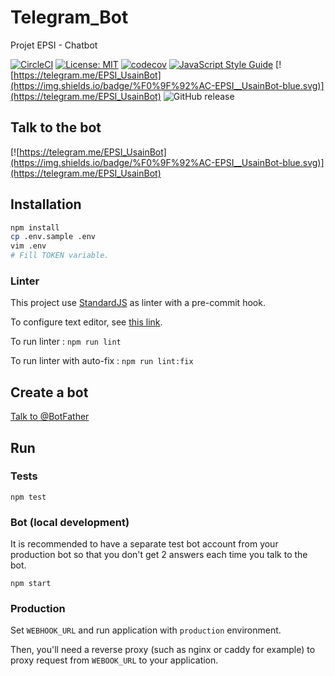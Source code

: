 # Telegram_Bot

Projet EPSI - Chatbot

[![CircleCI](https://circleci.com/gh/EPSIBordeaux/Telegram_Bot/tree/master.svg?style=svg&circle-token=bc0dcd04151af502a6891e8f392a24c192a34eaf)](https://circleci.com/gh/EPSIBordeaux/Telegram_Bot/tree/master)
[![License: MIT](https://img.shields.io/badge/Lcense-MIT-yellow.svg)](https://opensource.org/licenses/MIT)
[![codecov](https://codecov.io/gh/EPSIBordeaux/Telegram_Bot/branch/master/graph/badge.svg)](https://codecov.io/gh/EPSIBordeaux/Telegram_Bot)
[![JavaScript Style Guide](https://img.shields.io/badge/code_style-standard-brightgreen.svg)](https://standardjs.com)
[![https://telegram.me/EPSI_UsainBot](https://img.shields.io/badge/%F0%9F%92%AC-EPSI__UsainBot-blue.svg)](https://telegram.me/EPSI_UsainBot)
![GitHub release](https://img.shields.io/github/release/EPSIBordeaux/Telegram_Bot.svg)

## Talk to the bot

[![https://telegram.me/EPSI_UsainBot](https://img.shields.io/badge/%F0%9F%92%AC-EPSI__UsainBot-blue.svg)](https://telegram.me/EPSI_UsainBot)

## Installation

```bash
npm install
cp .env.sample .env
vim .env
# Fill TOKEN variable.
```

### Linter

This project use [StandardJS](https://standardjs.com) as linter with a pre-commit hook.

To configure text editor, see [this link](https://standardjs.com/#are-there-text-editor-plugins).

To run linter : `npm run lint`

To run linter with auto-fix : `npm run lint:fix`

## Create a bot

[Talk to @BotFather](https://core.telegram.org/bots#3-how-do-i-create-a-bot)

## Run

### Tests

`npm test`

### Bot (local development)

It is recommended to have a separate test bot account from your production bot so that you don't get 2 answers each time you talk to the bot.

`npm start`

### Production

Set `WEBHOOK_URL` and run application with `production` environment.

Then, you'll need a reverse proxy (such as nginx or caddy for example) to proxy request from `WEBOOK_URL` to your application.